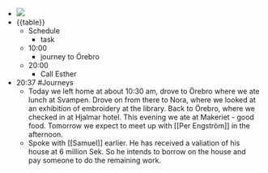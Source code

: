 - ![](https://firebasestorage.googleapis.com/v0/b/firescript-577a2.appspot.com/o/imgs%2Fapp%2FDavidsroam%2FxI9YS-_Xif.png?alt=media&token=3658c6dc-7123-424e-9011-4b776a6d3ba7)
- {{table}}
    - Schedule
        - task
    - 10:00
        - journey to Örebro
    - 20:00
        - Call Esther
-  20:37 #Journeys
    - Today we left home at about 10:30 am, drove to Örebro where we ate lunch at Svampen. Drove on from there to Nora, where we looked at an exhibition of embroidery at the library. Back to Örebro, where we checked in at Hjalmar hotel. This evening we ate at Makeriet - good food. Tomorrow we expect to meet up with [[Per Engström]] in the afternoon.
    - Spoke with [[Samuel]] earlier. He has received a valiation of his house at 6 million Sek. So he intends to borrow on the house and pay someone to do the remaining work.
